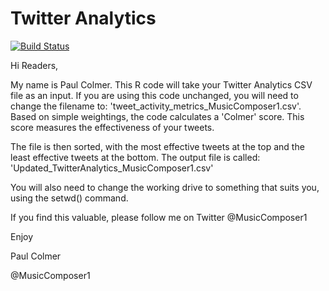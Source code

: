 # Twitter Analytics

[![Build Status](https://dev.azure.com/alctraining/SAFe%20Initiative/_apis/build/status/pcolmer99.Twitter_Analytics2?branchName=master)](https://dev.azure.com/alctraining/SAFe%20Initiative/_build/latest?definitionId=1&branchName=master)

Hi Readers,

My name is Paul Colmer. This R code will take your Twitter Analytics CSV file as an input.  If you are using this code unchanged,
you will need to change the filename to: 'tweet_activity_metrics_MusicComposer1.csv'.  Based on simple weightings, the code calculates
a 'Colmer' score.  This score measures the effectiveness of your tweets.  

The file is then sorted, with the most effective tweets at the top and the least effective tweets at the bottom.  The output file is called: 'Updated_TwitterAnalytics_MusicComposer1.csv'

You will also need to change the working drive to something that suits you, using the setwd() command.

If you find this valuable, please follow me on Twitter @MusicComposer1

Enjoy



Paul Colmer

@MusicComposer1

